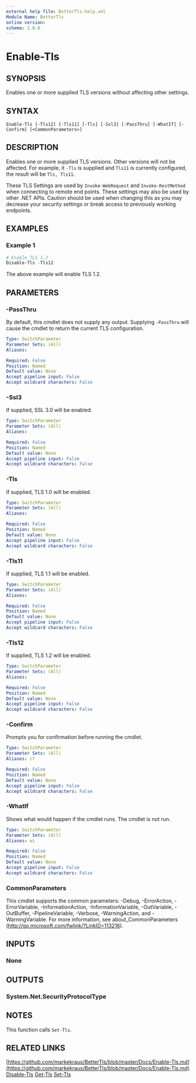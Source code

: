 ```yaml
---
external help file: BetterTls-help.xml
Module Name: BetterTls
online version:
schema: 2.0.0
---
```


# Enable-Tls

## SYNOPSIS

Enables one or more supplied TLS versions without affecting other settings.

## SYNTAX

```
Enable-Tls [-Tls12] [-Tls11] [-Tls] [-Ssl3] [-PassThru] [-WhatIf] [-Confirm] [<CommonParameters>]
```

## DESCRIPTION

Enables one or more supplied TLS versions.
Other versions will not be affected.
For example, it `-Tls` is supplied and `Tls11` is currently configured, the result will be `Tls, Tls11`.

These TLS Settings are used by `Invoke-WebRequest` and `Invoke-RestMethod` when connecting to remote end points.
These settings may also be used by other .NET APIs.
Caution should be used when changing this as you may decrease your security settings
or break access to previously working endpoints.

## EXAMPLES

### Example 1

```powershell
# Enable TLS 1.2
Disable-Tls -Tls12
```

The above example will enable TLS 1.2.

## PARAMETERS

### -PassThru

By default, this cmdlet does not supply any output.
Supplying `-PassThru` will cause the cmdlet to return the current TLS configuration.

```yaml
Type: SwitchParameter
Parameter Sets: (All)
Aliases:

Required: False
Position: Named
Default value: None
Accept pipeline input: False
Accept wildcard characters: False
```

### -Ssl3

If supplied, SSL 3.0 will be enabled.

```yaml
Type: SwitchParameter
Parameter Sets: (All)
Aliases:

Required: False
Position: Named
Default value: None
Accept pipeline input: False
Accept wildcard characters: False
```

### -Tls

If supplied, TLS 1.0 will be enabled.

```yaml
Type: SwitchParameter
Parameter Sets: (All)
Aliases:

Required: False
Position: Named
Default value: None
Accept pipeline input: False
Accept wildcard characters: False
```

### -Tls11

If supplied, TLS 1.1 will be enabled.

```yaml
Type: SwitchParameter
Parameter Sets: (All)
Aliases:

Required: False
Position: Named
Default value: None
Accept pipeline input: False
Accept wildcard characters: False
```

### -Tls12

If supplied, TLS 1.2 will be enabled.

```yaml
Type: SwitchParameter
Parameter Sets: (All)
Aliases:

Required: False
Position: Named
Default value: None
Accept pipeline input: False
Accept wildcard characters: False
```

### -Confirm

Prompts you for confirmation before running the cmdlet.

```yaml
Type: SwitchParameter
Parameter Sets: (All)
Aliases: cf

Required: False
Position: Named
Default value: None
Accept pipeline input: False
Accept wildcard characters: False
```

### -WhatIf

Shows what would happen if the cmdlet runs.
The cmdlet is not run.

```yaml
Type: SwitchParameter
Parameter Sets: (All)
Aliases: wi

Required: False
Position: Named
Default value: None
Accept pipeline input: False
Accept wildcard characters: False
```

### CommonParameters
This cmdlet supports the common parameters: -Debug, -ErrorAction, -ErrorVariable, -InformationAction, -InformationVariable, -OutVariable, -OutBuffer, -PipelineVariable, -Verbose, -WarningAction, and -WarningVariable. For more information, see about_CommonParameters (http://go.microsoft.com/fwlink/?LinkID=113216).

## INPUTS

### None

## OUTPUTS

### System.Net.SecurityProtocolType

## NOTES

This function calls `Set-Tls`.

## RELATED LINKS

[https://github.com/markekraus/BetterTls/blob/master/Docs/Enable-Tls.md](https://github.com/markekraus/BetterTls/blob/master/Docs/Enable-Tls.md)
[Disable-Tls](https://github.com/markekraus/BetterTls/blob/master/Docs/Disable-Tls.md)
[Get-Tls](https://github.com/markekraus/BetterTls/blob/master/Docs/Get-Tls.md)
[Set-Tls](https://github.com/markekraus/BetterTls/blob/master/Docs/Set-Tls.md)
